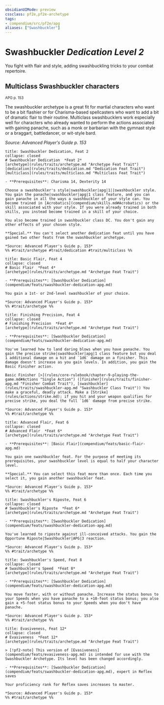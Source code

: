 ```yaml
---
obsidianUIMode: preview
cssclass: pf2e,pf2e-archetype
tags:
- compendium/src/pf2e/apg
aliases: ["Swashbuckler"]
---
```

# Swashbuckler *Dedication Level 2*  

You fight with flair and style, adding swashbuckling tricks to your combat repertoire.

## Multiclass Swashbuckler characters
<sup>APG p. 153</sup>

The swashbuckler archetype is a great fit for martial characters who want to be a bit flashier or for Charisma-based spellcasters who want to add a bit of dramatic flair to their routine. Multiclass swashbucklers work especially well for characters who already wanted to perform the actions associated with gaining panache, such as a monk or barbarian with the gymnast style or a braggart, battledancer, or wit-style bard.

*Source: Advanced Player's Guide p. 153*

```ad-embed-feat
title: Swashbuckler Dedication, Feat 2
collapse: closed
# Swashbuckler Dedication  *Feat 2*  
[archetype](rules/traits/archetype.md "Archetype Feat Trait")  [dedication](rules/traits/dedication.md "Dedication Feat Trait")  [multiclass](rules/traits/multiclass.md "Multiclass Feat Trait")  

- **Prerequisites**: Charisma 14, Dexterity 14

Choose a swashbuckler's style|swashbuckler|apg|1||swashbuckler style. You gain the panache|swashbuckler|apg|1 class feature, and you can gain panache in all the ways a swashbuckler of your style can. You become trained in [Acrobatics](compendium/skills.md#Acrobatics) or the skill associated with your style. If you were already trained in both skills, you instead become trained in a skill of your choice.

You also become trained in swashbuckler class DC. You don't gain any other effects of your chosen style.

**Special.** You can't select another dedication feat until you have gained two other feats from the swashbuckler archetype.

*Source: Advanced Player's Guide p. 153*  
%% #trait/archetype #trait/dedication #trait/multiclass %%
```  

```ad-embed-feat
title: Basic Flair, Feat 4
collapse: closed
# Basic Flair  *Feat 4*  
[archetype](rules/traits/archetype.md "Archetype Feat Trait")  

- **Prerequisites**: [Swashbuckler Dedication](compendium/feats/swashbuckler-dedication-apg.md)

You gain a 1st- or 2nd-level swashbuckler of your choice.

*Source: Advanced Player's Guide p. 153*  
%% #trait/archetype %%
```  

```ad-embed-feat
title: Finishing Precision, Feat 4
collapse: closed
# Finishing Precision  *Feat 4*  
[archetype](rules/traits/archetype.md "Archetype Feat Trait")  

- **Prerequisites**: [Swashbuckler Dedication](compendium/feats/swashbuckler-dedication-apg.md)

You've learned how to land daring blows when you have panache. You gain the precise strike|swashbuckler|apg|1 class feature but you deal 1 additional damage on a hit and `1d6` damage on a finisher. This damage doesn't increase as you gain levels. In addition, you gain the Basic Finisher action.

Basic Finisher [>](rules/core-rulebook/chapter-9-playing-the-game.md#Actions "Single Action") ([finisher](rules/traits/finisher-apg.md "Finisher Combat Trait"), [swashbuckler](rules/traits/swashbuckler-apg.md "Swashbuckler Class Trait")) You make a graceful, deadly attack. Make a [Strike](rules/actions/strike.md); if you hit and your weapon qualifies for precise strike, you deal the full `1d6` damage from precise strike.

*Source: Advanced Player's Guide p. 153*  
%% #trait/archetype %%
```  

```ad-embed-feat
title: Advanced Flair, Feat 6
collapse: closed
# Advanced Flair  *Feat 6*  
[archetype](rules/traits/archetype.md "Archetype Feat Trait")  

- **Prerequisites**: [Basic Flair](compendium/feats/basic-flair-apg.md)

You gain one swashbuckler feat. For the purpose of meeting its prerequisites, your swashbuckler level is equal to half your character level.

**Special.** You can select this feat more than once. Each time you select it, you gain another swashbuckler feat.

*Source: Advanced Player's Guide p. 153*  
%% #trait/archetype %%
```  

```ad-embed-feat
title: Swashbuckler's Riposte, Feat 6
collapse: closed
# Swashbuckler's Riposte  *Feat 6*  
[archetype](rules/traits/archetype.md "Archetype Feat Trait")  

- **Prerequisites**: [Swashbuckler Dedication](compendium/feats/swashbuckler-dedication-apg.md)

You've learned to riposte against ill-conceived attacks. You gain the Opportune Riposte|Swashbuckler|APG|3 reaction.

*Source: Advanced Player's Guide p. 153*  
%% #trait/archetype %%
```  

```ad-embed-feat
title: Swashbuckler's Speed, Feat 8
collapse: closed
# Swashbuckler's Speed  *Feat 8*  
[archetype](rules/traits/archetype.md "Archetype Feat Trait")  

- **Prerequisites**: [Swashbuckler Dedication](compendium/feats/swashbuckler-dedication-apg.md)

You move faster, with or without panache. Increase the status bonus to your Speeds when you have panache to a +10-foot status bonus; you also gain a +5-foot status bonus to your Speeds when you don't have panache.

*Source: Advanced Player's Guide p. 153*  
%% #trait/archetype %%
```  

```ad-embed-feat
title: Evasiveness, Feat 12*
collapse: closed
# Evasiveness  *Feat 12*  
[archetype](rules/traits/archetype.md "Archetype Feat Trait")  

> [!pf2-note] This version of [Evasiveness](compendium/feats/evasiveness-apg.md) is intended for use with the Swashbuckler Archetype. Its level has been changed accordingly.

- **Prerequisites**: [Swashbuckler Dedication](compendium/feats/swashbuckler-dedication-apg.md), expert in Reflex saves

Your proficiency rank for Reflex saves increases to master.

*Source: Advanced Player's Guide p. 153*  
%% #trait/archetype %%
```
